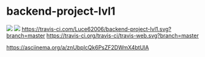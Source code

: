 # backend-project-lvl1

<a href="https://codeclimate.com/github/codeclimate/codeclimate/maintainability"><img src="https://api.codeclimate.com/v1/badges/a99a88d28ad37a79dbf6/maintainability" /></a>
<a href="https://codeclimate.com/github/codeclimate/codeclimate/test_coverage"><img src="https://api.codeclimate.com/v1/badges/a99a88d28ad37a79dbf6/test_coverage" /></a>
<https://travis-ci.com/Luce62006/backend-project-lvl1.svg?branch=master>
<https://travis-ci.org/travis-ci/travis-web.svg?branch=master>

<https://asciinema.org/a/znUbplcQk6PsZF2DWmX4btUlA>